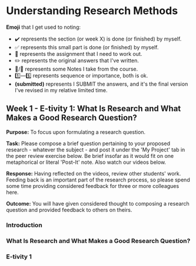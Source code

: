# Understanding Research Methods

**Emoji** that I get used to noting:

- :heavy_check_mark: represents the section (or week X) is done (or finished) by myself. 
- :white_check_mark: represents this small part is done (or finished) by myself.
- :red_circle: represents the assignment that I  need to work out.
- :pencil2: represents the original answers that I've written.
- :pushpin:/:memo: represents some Notes I take from the course.
- :one:—:five: represents sequence or importance, both is ok.
- **(submitted)** represents I  SUBMIT the answers, and it's the final version I've revised in my relative limited time.

## Week 1 - E-tivity 1: What Is Research and What Makes a Good Research Question?

**Purpose:** To focus upon formulating a research question.

**Task:** Please compose a brief question pertaining to your proposed research - whatever the subject - and post it under the 'My Project' tab in the peer review exercise below. Be brief insofar as it would fit on one metaphorical or literal 'Post-It' note. Also watch our videos below.

**Response:** Having reflected on the videos, review other students' work. Feeding back is an important part of the research process, so please spend some time providing considered feedback for three or more colleagues here.

**Outcome:** You will have given considered thought to composing a research question and provided feedback to others on theirs.

### Introduction



### What Is Research and What Makes a Good  Research Question?



### E-tivity 1
